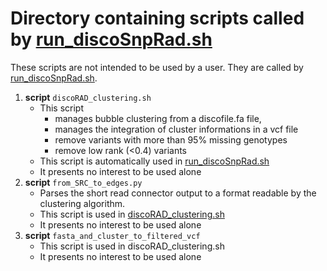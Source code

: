 # Directory containing scripts called by [run_discoSnpRad.sh](https://github.com/GATB/DiscoSnp/blob/master/discoSnpRAD/run_discoSnpRad.sh)



These scripts are not intended to be used by a user. They are called by [run_discoSnpRad.sh](https://github.com/GATB/DiscoSnp/blob/master/discoSnpRAD/run_discoSnpRad.sh). 

1. **script** `discoRAD_clustering.sh`
   * This script 
     * manages bubble clustering from a discofile.fa file, 
     * manages the integration of cluster informations in a vcf file
     * remove variants with more than 95% missing genotypes 
     * remove low rank (<0.4) variants
   * This script is automatically used in [run_discoSnpRad.sh](https://github.com/GATB/DiscoSnp/blob/master/discoSnpRAD/run_discoSnpRad.sh)
   * It presents no interest to be used alone
2. **script** ` from_SRC_to_edges.py `
   * Parses the short read connector output to a format readable by the clustering algorithm. 
   * This script is used in [discoRAD_clustering.sh](https://github.com/GATB/DiscoSnp/blob/master/discoSnpRAD/clustering_scripts/discoRAD_clustering.sh)
   * It presents no interest to be used alone
3. **script** `fasta_and_cluster_to_filtered_vcf`
   * This script is used in discoRAD_clustering.sh
   * It presents no interest to be used alone



